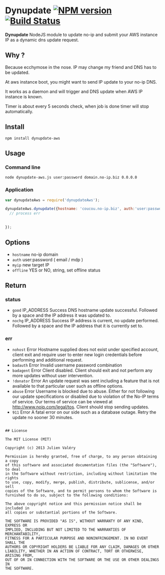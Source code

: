 # Dynupdate [![NPM version](https://badge.fury.io/js/dynupdate.png)](http://badge.fury.io/js/dynupdate) [![Build Status](https://travis-ci.org/darul75/dynupdate.png?branch=master)](https://travis-ci.org/darul75/dynupdate)

**Dynupdate** NodeJS module to update no-ip and submit your AWS instance IP as a dynamic dns update request.

## Why ?

Because ecchymose in the nose. IP may change my friend and DNS has to be updated.

At aws instance boot, you might want to send IP update to your no-ip DNS.

It works as a daemon and will trigger and DNS update when AWS IP instance is known.

Timer is about every 5 seconds check, when job is done timer will stop automatically.

## Install

~~~
npm install dynupdate-aws
~~~

## Usage

### Command line
```
node dynupdate-aws.js user:password domain.no-ip.biz 0.0.0.0
```

### Application
```javascript
var dynupdateAws = require('dynupdateAws');

dynupdateAws.dynupdate({hostname: 'coucou.no-ip.biz', auth:'user:password', myip: '0.0.0.0'}, function(err, status) {
  // process err
  
  
});
```

## Options

* `hostname` no-ip domain 
* `auth` user:password ( email / mdp )
* `myip` new target IP
* `offline` YES or NO, string, set offline status
        
## Return    

### status
* `good` IP_ADDRESS Success DNS hostname update successful. Followed by a space and the IP address it was updated to.
* `nochg` IP_ADDRESS  Success IP address is current, no update performed. Followed by a space and the IP address that it is currently set to.

### err
* `nohost`  Error Hostname supplied does not exist under specified account, client exit and require user to enter new login credentials before performing and additional request.
* `badauth`  Error Invalid username password combination
* `badagent` Error Client disabled. Client should exit and not perform any more updates without user intervention.
* `!donator` Error An update request was sent including a feature that is not available to that particular user such as offline options.
* `abuse` Error Username is blocked due to abuse. Either for not following our update specifications or disabled due to violation of the No-IP terms of service. Our terms of service can be viewed at http://www.noip.com/legal/tos. Client should stop sending updates.
* `911` Error A fatal error on our side such as a database outage. Retry the update no sooner 30 minutes.
~~~

## License

The MIT License (MIT)

Copyright (c) 2013 Julien Valéry

Permission is hereby granted, free of charge, to any person obtaining a copy
of this software and associated documentation files (the "Software"), to deal
in the Software without restriction, including without limitation the rights
to use, copy, modify, merge, publish, distribute, sublicense, and/or sell
copies of the Software, and to permit persons to whom the Software is
furnished to do so, subject to the following conditions:

The above copyright notice and this permission notice shall be included in
all copies or substantial portions of the Software.

THE SOFTWARE IS PROVIDED "AS IS", WITHOUT WARRANTY OF ANY KIND, EXPRESS OR
IMPLIED, INCLUDING BUT NOT LIMITED TO THE WARRANTIES OF MERCHANTABILITY,
FITNESS FOR A PARTICULAR PURPOSE AND NONINFRINGEMENT. IN NO EVENT SHALL THE
AUTHORS OR COPYRIGHT HOLDERS BE LIABLE FOR ANY CLAIM, DAMAGES OR OTHER
LIABILITY, WHETHER IN AN ACTION OF CONTRACT, TORT OR OTHERWISE, ARISING FROM,
OUT OF OR IN CONNECTION WITH THE SOFTWARE OR THE USE OR OTHER DEALINGS IN
THE SOFTWARE.

